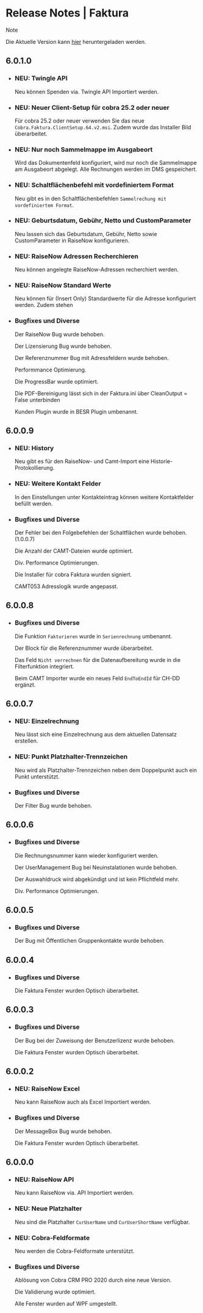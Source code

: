 # Release Notes | Faktura

> [!NOTE]
> Die Aktuelle Version kann [hier](https://github.com/cobra-computer-s-brainware-AG/Faktura/raw/refs/heads/master/Current/Cobra.Faktura.Installer.6009.zip) heruntergeladen werden.

## 6.0.1.0

* ### NEU: Twingle API
  Neu können Spenden via. Twingle API Importiert werden. 

* ### NEU: Neuer Client-Setup für cobra 25.2 oder neuer
  Für cobra 25.2 oder neuer verwenden Sie das neue `Cobra.Faktura.ClientSetup.64.v2.msi`. Zudem wurde das Installer Bild überarbeitet. 

* ### NEU: Nur noch Sammelmappe im Ausgabeort
  Wird das Dokumentenfeld konfiguriert, wird nur noch die Sammelmappe am Ausgabeort abgelegt. Alle Rechnungen werden im DMS gespeichert.

* ### NEU: Schaltflächenbefehl mit vordefiniertem Format
  Neu gibt es in den Schaltflächenbefehlen `Sammelrechung mit vordefiniertem Format`.

* ### NEU: Geburtsdatum, Gebühr, Netto und CustomParameter
  Neu lassen sich das Geburtsdatum, Gebühr, Netto sowie CustomParameter in RaiseNow konfigurieren.

* ### NEU: RaiseNow Adressen Recherchieren
  Neu können angelegte RaiseNow-Adressen recherchiert werden.

* ### NEU: RaiseNow Standard Werte   
  Neu können für (Insert Only) Standardwerte für die Adresse konfiguriert werden. Zudem stehen 

* ### Bugfixes und Diverse
  Der RaiseNow Bug wurde behoben.

  Der Lizensierung Bug wurde behoben.

  Der Referenznummer Bug mit Adressfeldern wurde behoben. 

  Performmance Optimierung.

  Die ProgressBar wurde optimiert.

  Die PDF-Bereinigung lässt sich in der Faktura.ini über CleanOutput = False unterbinden

  Kunden Plugin wurde in BESR Plugin umbenannt. 

## 6.0.0.9

* ### NEU: History
  Neu gibt es für den RaiseNow- und Camt-Import eine Historie-Protokollierung.

* ### NEU: Weitere Kontakt Felder
  In den Einstellungen unter Kontakteintrag können weitere Kontaktfelder befüllt werden. 

* ### Bugfixes und Diverse

  Der Fehler bei den Folgebefehlen der Schaltflächen wurde behoben. (1.0.0.7)

  Die Anzahl der CAMT-Dateien wurde optimiert. 

  Div. Performance Optimierungen.

  Die Installer für cobra Faktura wurden signiert.

  CAMT053 Adresslogik wurde angepasst. 

## 6.0.0.8

* ### Bugfixes und Diverse

  Die Funktion `Fakturieren` wurde in `Serienrechnung` umbenannt.

  Der Block für die Referenznummer wurde überarbeitet.

  Das Feld `Nicht verrechnen` für die Datenaufbereitung wurde in die Filterfunktion integriert.

  Beim CAMT Importer wurde ein neues Feld `EndToEndId` für CH-DD ergänzt.

## 6.0.0.7

* ### NEU: Einzelrechnung
  Neu lässt sich eine Einzelrechnung aus dem aktuellen Datensatz erstellen.

* ### NEU: Punkt Platzhalter-Trennzeichen
  Neu wird als Platzhalter-Trennzeichen neben dem Doppelpunkt auch ein Punkt unterstützt.
 
* ### Bugfixes und Diverse

  Der Filter Bug wurde behoben. 

## 6.0.0.6

* ### Bugfixes und Diverse 

  Die Rechnungsnummer kann wieder konfiguriert werden.

  Der UserManagement Bug bei Neuinstalationen wurde behoben. 

  Der Auswahldruck wird abgekündigt und ist kein Pflichtfeld mehr. 

  Div. Performance Optimierungen.


## 6.0.0.5

* ### Bugfixes und Diverse
 
  Der Bug mit Öffentlichen Gruppenkontakte wurde behoben.  


## 6.0.0.4

* ### Bugfixes und Diverse

  Die Faktura Fenster wurden Optisch überarbeitet.  


## 6.0.0.3

* ### Bugfixes und Diverse

  Der Bug bei der Zuweisung der Benutzerlizenz wurde behoben.

  Die Faktura Fenster wurden Optisch überarbeitet.  


## 6.0.0.2

* ### NEU: RaiseNow Excel
  Neu kann RaiseNow auch als Excel Importiert werden. 

* ### Bugfixes und Diverse

  Der MessageBox Bug wurde behoben. 

  Die Faktura Fenster wurden Optisch überarbeitet. 


## 6.0.0.0

* ### NEU: RaiseNow API  
  Neu kann RaiseNow via. API Importiert werden. 

* ### NEU: Neue Platzhalter  
  Neu sind die Platzhalter `CurUserName` und `CurUserShortName` verfügbar.

* ### NEU: Cobra-Feldformate  
  Neu werden die Cobra-Feldformate unterstützt.

* ### Bugfixes und Diverse

  Ablösung von Cobra CRM PRO 2020 durch eine neue Version.
 
  Die Validierung wurde optimiert.

  Alle Fenster wurden auf WPF umgestellt.

  


 

  
